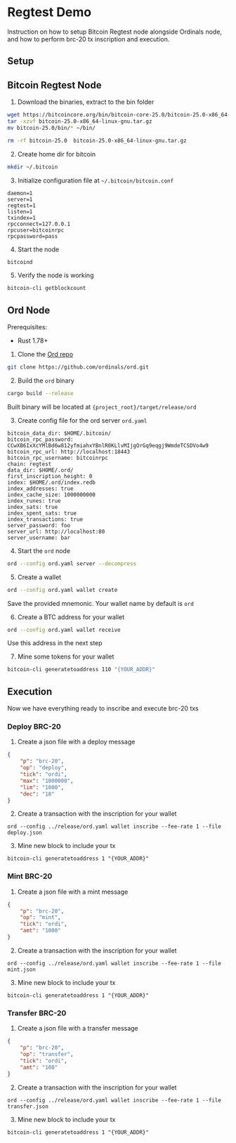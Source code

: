 # Regtest Demo

Instruction on how to setup Bitcoin Regtest node alongside Ordinals node, and how to perform brc-20 tx inscription and execution.

## Setup

## Bitcoin Regtest Node

1. Download the binaries, extract to the bin folder
```sh
wget https://bitcoincore.org/bin/bitcoin-core-25.0/bitcoin-25.0-x86_64-linux-gnu.tar.gz
tar -xzvf bitcoin-25.0-x86_64-linux-gnu.tar.gz
mv bitcoin-25.0/bin/* ~/bin/

rm -rf bitcoin-25.0  bitcoin-25.0-x86_64-linux-gnu.tar.gz
```

2. Create home dir for bitcoin

```sh
mkdir ~/.bitcoin
```

3. Initialize configuration file at `~/.bitcoin/bitcoin.conf`

```
daemon=1
server=1
regtest=1
listen=1
txindex=1
rpcconnect=127.0.0.1
rpcuser=bitcoinrpc
rpcpassword=pass
```

4. Start the node

```sh
bitcoind
```

5. Verify the node is working

```sh
bitcoin-cli getblockcount
```

## Ord Node

Prerequisites:
* Rust 1.78+

1. Clone the [Ord repo](https://github.com/ordinals/ord)

```sh
git clone https://github.com/ordinals/ord.git
```

2. Build the `ord` binary

```sh
cargo build --release
```
Built binary will be located at `{project_root}/target/release/ord`

3. Create config file for the ord server `ord.yaml`

```
bitcoin_data_dir: $HOME/.bitcoin/
bitcoin_rpc_password: CCwXB6IxXcYMlBd6w812yfmiahxYBnlR0KLlvMIjgOrGq9eqgj9WmdeTCSDVo4w9
bitcoin_rpc_url: http://localhost:18443
bitcoin_rpc_username: bitcoinrpc
chain: regtest
data_dir: $HOME/.ord/
first_inscription_height: 0
index: $HOME/.ord/index.redb
index_addresses: true
index_cache_size: 1000000000
index_runes: true
index_sats: true
index_spent_sats: true
index_transactions: true
server_password: foo
server_url: http://localhost:80
server_username: bar
```

4. Start the `ord` node

```sh
ord --config ord.yaml server --decompress
```

5. Create a wallet

```sh
ord --config ord.yaml wallet create
```

Save the provided mnemonic. Your wallet name by default is `ord`

6. Create a BTC address for your wallet

```sh
ord --config ord.yaml wallet receive
```

Use this address in the next step

7. Mine some tokens for your wallet

```sh
bitcoin-cli generatetoaddress 110 "{YOUR_ADDR}"
```

## Execution

Now we have everything ready to inscribe and execute brc-20 txs

### Deploy BRC-20

1. Create a json file with a deploy message

```json
{
    "p": "brc-20",
    "op": "deploy",
    "tick": "ordi",
    "max": "1000000",
    "lim": "1000",
    "dec": "18"
}
```

2. Create a transaction with the inscription for your wallet

```shell
ord --config ../release/ord.yaml wallet inscribe --fee-rate 1 --file deploy.json
```

3. Mine new block to include your tx

```shell
bitcoin-cli generatetoaddress 1 "{YOUR_ADDR}"
```

### Mint BRC-20

1. Create a json file with a mint message

```json
{
    "p": "brc-20",
    "op": "mint",
    "tick": "ordi",
    "amt": "1000"
}
```

2. Create a transaction with the inscription for your wallet

```shell
ord --config ../release/ord.yaml wallet inscribe --fee-rate 1 --file mint.json
```

3. Mine new block to include your tx

```shell
bitcoin-cli generatetoaddress 1 "{YOUR_ADDR}"
```

### Transfer BRC-20

1. Create a json file with a transfer message

```json
{
    "p": "brc-20",
    "op": "transfer",
    "tick": "ordi",
    "amt": "100"
}
```

2. Create a transaction with the inscription for your wallet

```shell
ord --config ../release/ord.yaml wallet inscribe --fee-rate 1 --file transfer.json
```

3. Mine new block to include your tx

```shell
bitcoin-cli generatetoaddress 1 "{YOUR_ADDR}"
```